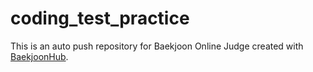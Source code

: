 # coding_test_practice
This is an auto push repository for Baekjoon Online Judge created with [BaekjoonHub](https://github.com/BaekjoonHub/BaekjoonHub).
